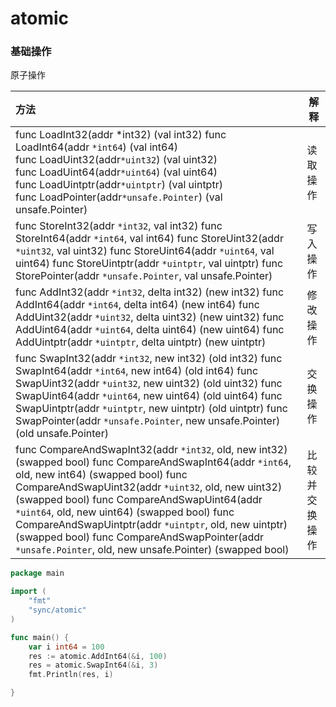 # atomic



### 基础操作



原子操作





| 方法                                                         | 解释           |
| :----------------------------------------------------------- | -------------- |
| func LoadInt32(addr *int32) (val int32) func LoadInt64(addr `*int64`) (val int64)<br>func LoadUint32(addr`*uint32`) (val uint32)<br>func LoadUint64(addr`*uint64`) (val uint64)<br>func LoadUintptr(addr`*uintptr`) (val uintptr)<br>func LoadPointer(addr`*unsafe.Pointer`) (val unsafe.Pointer) | 读取操作       |
| func StoreInt32(addr `*int32`, val int32) func StoreInt64(addr `*int64`, val int64) func StoreUint32(addr `*uint32`, val uint32) func StoreUint64(addr `*uint64`, val uint64) func StoreUintptr(addr `*uintptr`, val uintptr) func StorePointer(addr `*unsafe.Pointer`, val unsafe.Pointer) | 写入操作       |
| func AddInt32(addr `*int32`, delta int32) (new int32) func AddInt64(addr `*int64`, delta int64) (new int64) func AddUint32(addr `*uint32`, delta uint32) (new uint32) func AddUint64(addr `*uint64`, delta uint64) (new uint64) func AddUintptr(addr `*uintptr`, delta uintptr) (new uintptr) | 修改操作       |
| func SwapInt32(addr `*int32`, new int32) (old int32) func SwapInt64(addr `*int64`, new int64) (old int64) func SwapUint32(addr `*uint32`, new uint32) (old uint32) func SwapUint64(addr `*uint64`, new uint64) (old uint64) func SwapUintptr(addr `*uintptr`, new uintptr) (old uintptr) func SwapPointer(addr `*unsafe.Pointer`, new unsafe.Pointer) (old unsafe.Pointer) | 交换操作       |
| func CompareAndSwapInt32(addr `*int32`, old, new int32) (swapped bool) func CompareAndSwapInt64(addr `*int64`, old, new int64) (swapped bool) func CompareAndSwapUint32(addr `*uint32`, old, new uint32) (swapped bool) func CompareAndSwapUint64(addr `*uint64`, old, new uint64) (swapped bool) func CompareAndSwapUintptr(addr `*uintptr`, old, new uintptr) (swapped bool) func CompareAndSwapPointer(addr `*unsafe.Pointer`, old, new unsafe.Pointer) (swapped bool) | 比较并交换操作 |



```go
package main

import (
	"fmt"
	"sync/atomic"
)

func main() {
	var i int64 = 100
	res := atomic.AddInt64(&i, 100)
	res = atomic.SwapInt64(&i, 3)
	fmt.Println(res, i)

}

```

